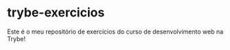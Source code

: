 # trybe-exercicios
Este é o meu repositório de exercícios do curso de desenvolvimento web na Trybe!

